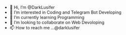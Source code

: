 - 👋 Hi, I’m @DarkLusifer
- 👀 I’m interested in Coding and Telegram Bot Developing
- 🌱 I’m currently learning Programming
- 💞️ I’m looking to collaborate on Web Devoloping
- 📫 How to reach me ...@darklusifer

<!---
DarkLusifer/DarkLusifer is a ✨ special ✨ repository because its `README.md` (this file) appears on your GitHub profile.
You can click the Preview link to take a look at your changes.
--->
